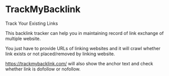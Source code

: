 # TrackMyBacklink
Track Your Existing Links

This backlink tracker can help you in maintaining record of link exchange of multiple website.

You just have to provide URLs of linking websites and it will crawl whether link exists or not placed/removed by linking website.

https://trackmybacklink.com/ will also show the anchor text and check whether link is dofollow or nofollow.

